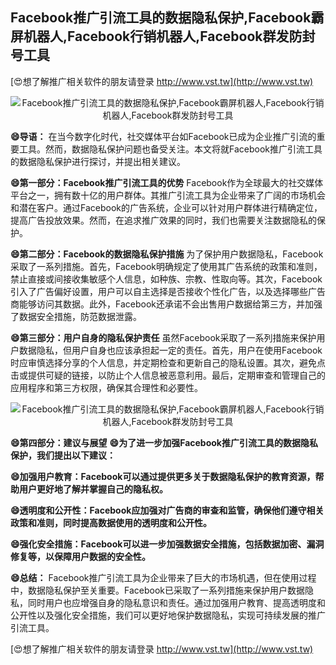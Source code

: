 ## **Facebook推广引流工具的数据隐私保护,Facebook霸屏机器人,Facebook行销机器人,Facebook群发防封号工具**

[😍想了解推广相关软件的朋友请登录 http://www.vst.tw](http://www.vst.tw)

 <center><img src="https://vst.tw/MP4/tuiguang/png/8.png" alt="Facebook推广引流工具的数据隐私保护,Facebook霸屏机器人,Facebook行销机器人,Facebook群发防封号工具"></center>

**😄导语：**
在当今数字化时代，社交媒体平台如Facebook已成为企业推广引流的重要工具。然而，数据隐私保护问题也备受关注。本文将就Facebook推广引流工具的数据隐私保护进行探讨，并提出相关建议。

**😄第一部分：Facebook推广引流工具的优势**
Facebook作为全球最大的社交媒体平台之一，拥有数十亿的用户群体。其推广引流工具为企业带来了广阔的市场机会和潜在客户。通过Facebook的广告系统，企业可以针对用户群体进行精确定位，提高广告投放效果。然而，在追求推广效果的同时，我们也需要关注数据隐私的保护。

**😄第二部分：Facebook的数据隐私保护措施**
为了保护用户数据隐私，Facebook采取了一系列措施。首先，Facebook明确规定了使用其广告系统的政策和准则，禁止直接或间接收集敏感个人信息，如种族、宗教、性取向等。其次，Facebook引入了广告偏好设置，用户可以自主选择是否接收个性化广告，以及选择哪些广告商能够访问其数据。此外，Facebook还承诺不会出售用户数据给第三方，并加强了数据安全措施，防范数据泄露。

**😄第三部分：用户自身的隐私保护责任**
虽然Facebook采取了一系列措施来保护用户数据隐私，但用户自身也应该承担起一定的责任。首先，用户在使用Facebook时应审慎选择分享的个人信息，并定期检查和更新自己的隐私设置。其次，避免点击或提供可疑的链接，以防止个人信息被恶意利用。最后，定期审查和管理自己的应用程序和第三方权限，确保其合理性和必要性。

 <center><img src="https://vst.tw/MP4/tuiguang/png/3.png" alt="Facebook推广引流工具的数据隐私保护,Facebook霸屏机器人,Facebook行销机器人,Facebook群发防封号工具"></center>

**😄第四部分：建议与展望**
**😄为了进一步加强Facebook推广引流工具的数据隐私保护，我们提出以下建议：**

**😄加强用户教育：Facebook可以通过提供更多关于数据隐私保护的教育资源，帮助用户更好地了解并掌握自己的隐私权。**

**😄透明度和公开性：Facebook应加强对广告商的审查和监管，确保他们遵守相关政策和准则，同时提高数据使用的透明度和公开性。**

**😄强化安全措施：Facebook可以进一步加强数据安全措施，包括数据加密、漏洞修复等，以保障用户数据的安全性。**

**😄总结：**
Facebook推广引流工具为企业带来了巨大的市场机遇，但在使用过程中，数据隐私保护至关重要。Facebook已采取了一系列措施来保护用户数据隐私，同时用户也应增强自身的隐私意识和责任。通过加强用户教育、提高透明度和公开性以及强化安全措施，我们可以更好地保护数据隐私，实现可持续发展的推广引流工具。

[😍想了解推广相关软件的朋友请登录 http://www.vst.tw](http://www.vst.tw)



